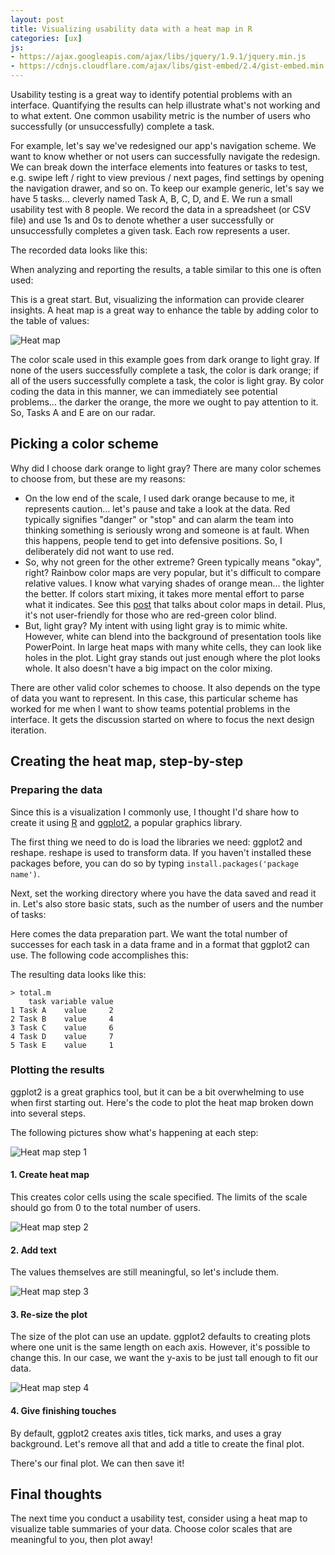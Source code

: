 ```yaml
---
layout: post
title: Visualizing usability data with a heat map in R
categories: [ux]
js:
- https://ajax.googleapis.com/ajax/libs/jquery/1.9.1/jquery.min.js
- https://cdnjs.cloudflare.com/ajax/libs/gist-embed/2.4/gist-embed.min.js
---
```


Usability testing is a great way to identify potential problems with an interface. Quantifying the results can help illustrate what's not working and to what extent. One common usability metric is the number of users who successfully (or unsuccessfully) complete a task.

For example, let's say we've redesigned our app's navigation scheme. We want to know whether or not users can successfully navigate the redesign. We can break down the interface elements into features or tasks to test, e.g. swipe left / right to view previous / next pages, find settings by opening the navigation drawer, and so on. To keep our example generic, let's say we have 5 tasks... cleverly named Task A, B, C, D, and E. We run a small usability test with 8 people. We record the data in a spreadsheet (or CSV file) and use 1s and 0s to denote whether a user successfully or unsuccessfully completes a given task. Each row represents a user.

The recorded data looks like this:

<code data-gist-id="06e7ba1d7446ec8de4ed" data-gist-file="data.csv"></code>

When analyzing and reporting the results, a table similar to this one is often used:

<code data-gist-id="06e7ba1d7446ec8de4ed" data-gist-file="total.csv"></code>

This is a great start. But, visualizing the information can provide clearer insights. A heat map is a great way to enhance the table by adding color to the table of values:

<div class="card mb-3">
  <img class="card-img" src="https://media.githubusercontent.com/media/estherjk/estherjk.github.io/master/assets/img/uxr-heatmap/heatmap.png" alt="Heat map">
</div>

The color scale used in this example goes from dark orange to light gray. If none of the users successfully complete a task, the color is dark orange; if all of the users successfully complete a task, the color is light gray. By color coding the data in this manner, we can immediately see potential problems... the darker the orange, the more we ought to pay attention to it. So, Tasks A and E are on our radar.

## Picking a color scheme

Why did I choose dark orange to light gray? There are many color schemes to choose from, but these are my reasons:

* On the low end of the scale, I used dark orange because to me, it represents caution... let's pause and take a look at the data. Red typically signifies "danger" or "stop" and can alarm the team into thinking something is seriously wrong and someone is at fault. When this happens, people tend to get into defensive positions. So, I deliberately did not want to use red.
* So, why not green for the other extreme? Green typically means "okay", right? Rainbow color maps are very popular, but it's difficult to compare relative values. I know what varying shades of orange mean... the lighter the better. If colors start mixing, it takes more mental effort to parse what it indicates. See this [post](https://eagereyes.org/basics/rainbow-color-map) that talks about color maps in detail. Plus, it's not user-friendly for those who are red-green color blind.
* But, light gray? My intent with using light gray is to mimic white. However, white can blend into the background of presentation tools like PowerPoint. In large heat maps with many white cells, they can look like holes in the plot. Light gray stands out just enough where the plot looks whole. It also doesn't have a big impact on the color mixing.

There are other valid color schemes to choose. It also depends on the type of data you want to represent. In this case, this particular scheme has worked for me when I want to show teams potential problems in the interface. It gets the discussion started on where to focus the next design iteration.

## Creating the heat map, step-by-step

### Preparing the data

Since this is a visualization I commonly use, I thought I'd share how to create it using [R](https://cran.r-project.org/) and [ggplot2](http://ggplot2.org/), a popular graphics library.

The first thing we need to do is load the libraries we need: ggplot2 and reshape. reshape is used to transform data. If you haven't installed these packages before, you can do so by typing `install.packages('package name')`.

<code data-gist-id="06e7ba1d7446ec8de4ed" data-gist-file="heatmap.R" data-gist-line="1-2"></code>

Next, set the working directory where you have the data saved and read it in. Let's also store basic stats, such as the number of users and the number of tasks:

<code data-gist-id="06e7ba1d7446ec8de4ed" data-gist-file="heatmap.R" data-gist-line="4-10"></code>

Here comes the data preparation part. We want the total number of successes for each task in a data frame and in a format that ggplot2 can use. The following code accomplishes this:

<code data-gist-id="06e7ba1d7446ec8de4ed" data-gist-file="heatmap.R" data-gist-line="12-22"></code>

The resulting data looks like this:

```
> total.m
    task variable value
1 Task A    value     2
2 Task B    value     4
3 Task C    value     6
4 Task D    value     7
5 Task E    value     1
```

### Plotting the results

ggplot2 is a great graphics tool, but it can be a bit overwhelming to use when first starting out. Here's the code to plot the heat map broken down into several steps.

<code data-gist-id="06e7ba1d7446ec8de4ed" data-gist-file="heatmap.R" data-gist-line="24-51"></code>

The following pictures show what's happening at each step:

<div class="card mb-3">
  <img class="card-img-top" src="https://media.githubusercontent.com/media/estherjk/estherjk.github.io/master/assets/img/uxr-heatmap/heatmap-step1.png" alt="Heat map step 1">
  <div class="card-body text-center">
    <h4 class="card-title">1. Create heat map</h4>
    <p class="card-text">This creates color cells using the scale specified. The limits of the scale should go from 0 to the total number of users.</p>
  </div>
</div>

<div class="card mb-3">
  <img class="card-img-top" src="https://media.githubusercontent.com/media/estherjk/estherjk.github.io/master/assets/img/uxr-heatmap/heatmap-step2.png" alt="Heat map step 2">
  <div class="card-body text-center">
    <h4 class="card-title">2. Add text</h4>
    <p class="card-text">The values themselves are still meaningful, so let's include them.</p>
  </div>
</div>

<div class="card mb-3">
  <img class="card-img-top" src="https://media.githubusercontent.com/media/estherjk/estherjk.github.io/master/assets/img/uxr-heatmap/heatmap-step3.png" alt="Heat map step 3">
  <div class="card-body text-center">
    <h4 class="card-title">3. Re-size the plot</h4>
    <p class="card-text">The size of the plot can use an update. ggplot2 defaults to creating plots where one unit is the same length on each axis. However, it's possible to change this. In our case, we want the y-axis to be just tall enough to fit our data.</p>
  </div>
</div>

<div class="card mb-3">
  <img class="card-img-top" src="https://media.githubusercontent.com/media/estherjk/estherjk.github.io/master/assets/img/uxr-heatmap/heatmap.png" alt="Heat map step 4">
  <div class="card-body text-center">
    <h4 class="card-title">4. Give finishing touches</h4>
    <p class="card-text">By default, ggplot2 creates axis titles, tick marks, and uses a gray background. Let's remove all that and add a title to create the final plot.</p>
  </div>
</div>

There's our final plot. We can then save it!

## Final thoughts

The next time you conduct a usability test, consider using a heat map to visualize table summaries of your data. Choose color scales that are meaningful to you, then plot away!
